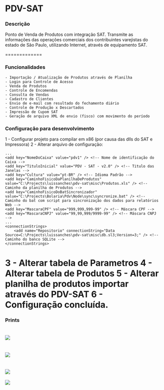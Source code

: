 # PDV-SAT

### Descrição ###

Ponto de Venda de Produtos com integração SAT.
Transmite as informações das operações comerciais dos contribuintes varejistas do estado de São Paulo,
utilizando Internet, através de equipamento SAT.

=============

### Funcionalidades ###

```
- Importação / Atualização de Produtos através de Planilha 
- Login para Controle de Acesso
- Venda de Produtos
- Controle de Encomendas
- Consulta de Vendas
- Cadastro de Clientes
- Envio de e-mail com resultado do fechamento diário
- Controle de Produção x Descartados
- Impressão de Cupom SAT
- Geração de arquivo XML de envio (fisco) com movimento do período
```


### Configuração para desenvolvimento ###

1 - Configurar projeto para compilar em x86 (por causa das dlls do SAT e Impressora)
2 - Alterar arquivo de configuração: 
```
...
<add key="NomeDoCaixa" value="pdv1" /> <!-- Nome de identificação do Caixa -->
<add key="TituloInicial" value="PDV - SAT - v2.0" /> <!-- Titulo das Janelas -->
<add key="Cultura" value="pt-BR" /> <!-- Idioma Padrão -->
<add key="CaminhoFisicoDaPlanilhaDeProdutos" value="C:\Projects\luissanches\pdv-sat\misc\Produtos.xls" /> <!-- Caminho da planilha de Produtos -->
<add key="CaminhoFisicoDoBatSincronizador" value="C:\Projects\Bolaria\Pdv\Node\sync\syncronize.bat" /> <!-- Caminho do bat com script para sincronização dos dados para relatórios Web -->
<add key="MascaraCPF" value="999,999,999-99" /> <!-- Máscara CPF -->
<add key="MascaraCNPJ" value="99,99,999/9999-99" /> <!-- Máscara CNPJ -->
...
<connectionStrings>
	<add name="Repositorio" connectionString="Data Source=C:\Projects\luissanches\pdv-sat\misc\db.sl3;Version=3;" /> <!-- Caminho do banco SQLite -->
</connectionStrings>
```

3 - Alterar tabela de Parametros
4 - Alterar tabela de Produtos
5 - Alterar planilha de produtos importar através do PDV-SAT
6 - Configuração concluída.
=============

### Prints ###

![](https://github.com/luissanches/pdv-sat/blob/master/misc/printscreen/login.png)
=============
![](https://github.com/luissanches/pdv-sat/blob/master/misc/printscreen/main.png)
=============
![](https://github.com/luissanches/pdv-sat/blob/master/misc/printscreen/sell.png)
=============
![](https://github.com/luissanches/pdv-sat/blob/master/misc/printscreen/payment.png)
